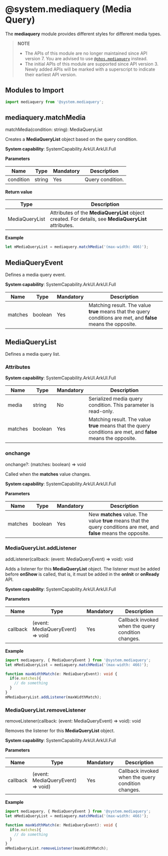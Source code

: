# @system.mediaquery (Media Query)

The **mediaquery** module provides different styles for different media types.


> **NOTE**
>
> - The APIs of this module are no longer maintained since API version 7. You are advised to use [`@ohos.mediaquery`](js-apis-mediaquery.md) instead.
> - The initial APIs of this module are supported since API version 3. Newly added APIs will be marked with a superscript to indicate their earliest API version.


## Modules to Import


```ts
import mediaquery from '@system.mediaquery';
```


## mediaquery.matchMedia

matchMedia(condition: string): MediaQueryList

Creates a **MediaQueryList** object based on the query condition.

**System capability**: SystemCapability.ArkUI.ArkUI.Full

**Parameters**

| Name      | Type    | Mandatory  | Description      |
| --------- | ------ | ---- | -------- |
| condition | string | Yes   | Query condition.|

**Return value**

| Type          | Description                                      |
| -------------- | ---------------------------------------- |
| MediaQueryList | Attributes of the **MediaQueryList** object created. For details, see **MediaQueryList** attributes.|

**Example**

```ts
let mMediaQueryList = mediaquery.matchMedia('(max-width: 466)');    
```

## MediaQueryEvent

Defines a media query event.

**System capability**: SystemCapability.ArkUI.ArkUI.Full

| Name     | Type   | Mandatory  | Description   |
| ------- | ------- | ---- | ----- |
| matches | boolean | Yes   | Matching result. The value **true** means that the query conditions are met, and **false** means the opposite.|

## MediaQueryList

Defines a media query list.

### Attributes

**System capability**: SystemCapability.ArkUI.ArkUI.Full

| Name     | Type   | Mandatory  | Description               |
| ------- | ------- | ---- | ----------------- |
| media   | string  | No   | Serialized media query condition. This parameter is read-only.|
| matches | boolean | Yes   | Matching result. The value **true** means that the query conditions are met, and **false** means the opposite.           |

### onchange

onchange?: (matches: boolean) => void

Called when the **matches** value changes.

**System capability**: SystemCapability.ArkUI.ArkUI.Full

**Parameters**

| Name    | Type     | Mandatory  | Description            |
| ------- | ------- | ---- | -------------- |
| matches | boolean | Yes   | New **matches** value. The value **true** means that the query conditions are met, and **false** means the opposite.|


### MediaQueryList.addListener

addListener(callback: (event: MediaQueryEvent) => void): void

Adds a listener for this **MediaQueryList** object. The listener must be added before **onShow** is called, that is, it must be added in the **onInit** or **onReady** API.

**System capability**: SystemCapability.ArkUI.ArkUI.Full

**Parameters**

| Name     | Type                              | Mandatory  | Description            |
| -------- | -------------------------------- | ---- | -------------- |
| callback | (event: MediaQueryEvent) => void | Yes   | Callback invoked when the query condition changes.|

**Example**

```ts
import mediaquery, { MediaQueryEvent } from '@system.mediaquery';
let mMediaQueryList = mediaquery.matchMedia('(max-width: 466)');

function maxWidthMatch(e: MediaQueryEvent): void {
  if(e.matches){
    // do something
  }
}
mMediaQueryList.addListener(maxWidthMatch);
```


### MediaQueryList.removeListener

removeListener(callback: (event: MediaQueryEvent) => void): void

Removes the listener for this **MediaQueryList** object.

**System capability**: SystemCapability.ArkUI.ArkUI.Full

**Parameters**

| Name     | Type                               | Mandatory  | Description            |
| -------- | --------------------------------- | ---- | -------------- |
| callback | (event: MediaQueryEvent) => void) | Yes   | Callback invoked when the query condition changes.|

**Example**

```ts
import mediaquery, { MediaQueryEvent } from '@system.mediaquery';
let mMediaQueryList = mediaquery.matchMedia('(max-width: 466)');

function maxWidthMatch(e: MediaQueryEvent): void {
  if(e.matches){
    // do something
  }
}
mMediaQueryList.removeListener(maxWidthMatch);
```
